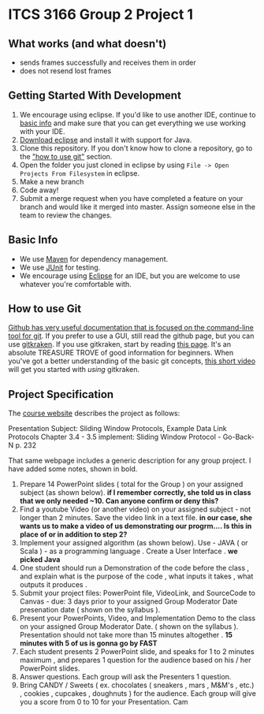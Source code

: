 # ITCS 3166 Group 2 Project 1
## What works (and what doesn't)
 * sends frames successfully and receives them in order
 * does not resend lost frames

## Getting Started With Development
 1. We encourage using eclipse. If you'd like to use another IDE, continue to
    [basic info](##basic-info) and make sure that you can get everything we use
    working with your IDE.
 1. [Download eclipse](https://www.eclipse.org/downloads/) and install it with
    support for Java.
 1. Clone this repository. If you don't know how to clone a repository, go to
    the ["how to use git"](##how-to-use-git) section.
 1. Open the folder you just cloned in eclipse by using `File -> Open Projects
    From Filesystem` in eclipse.
 1. Make a new branch
 1. Code away!
 1. Submit a merge request when you have completed a feature on your branch and
    would like it merged into master. Assign someone else in the team to review
    the changes.

## Basic Info
 * We use [Maven](https://maven.apache.org/what-is-maven.html) for dependency
   management.
 * We use [JUnit](https://junit.org/junit5/) for testing.
 * We encourage using [Eclipse](https://www.eclipse.org) for an IDE, but you
   are welcome to use whatever you're comfortable with.

## How to use Git
[Github has very useful documentation that is focused on the command-line tool
for git](https://guides.github.com/introduction/git-handbook/). If you prefer
to use a GUI, still read the github page, but you can use
[gitkraken](https://www.gitkraken.com/). If you use gitkraken, start by reading
[this page](https://support.gitkraken.com/start-here/guide). It's an absolute
TREASURE TROVE of good information for beginners. When you've got a better
understanding of the basic git concepts, [this short
video](https://www.youtube.com/watch?v=Lb4yvfrX_7I&list=PLe6EXFvnTV7-_41SpakZoTIYCgX4aMTdU)
will get you started with *using* gitkraken.

## Project Specification
The [course
website](https://webpages.uncc.edu/aatzache/ITCS3166/Project/GroupProjectAssignments1_to_9.txt)
describes the project as follows:

Presentation Subject: Sliding Window Protocols, Example Data Link Protocols
Chapter 3.4 - 3.5
implement:  Sliding Window Protocol - Go-Back-N p. 232

That same webpage includes a generic description for any group project. I have
added some notes, shown in bold.
1. Prepare 14 PowerPoint slides ( total for the Group ) on your assigned
subject (as shown below). **if I remember correctly, she told us in class that
we only needed ~10. Can anyone confirm or deny this?**
2. Find a youtube Video (or another video) on your assigned subject - not
longer than 2 minutes. Save the video link in a text file. **in our case, she
wants us to make a video of us demonstrating our progrm.... Is this in place of
or in addition to step 2?**
3. Implement your assigned algorithm (as shown below). Use - JAVA ( or
Scala ) - as a programming language . Create a User Interface . **we picked
Java**
4. One student should run a Demonstration of the code before the class
, and explain what is the purpose of the code , what inputs it
takes , what outputs it produces . 
5. Submit your project files: PowerPoint file, VideoLink, and
SourceCode to Canvas - due: 3 days prior to your assigned Group
Moderator Date presenation date ( shown on the syllabus ).
6. Present your PowerPoints, Video, and Implementation Demo to
the class on your assigned Group Moderator Date. ( shown on
the syllabus ). Presentation should not take more than 15
minutes altogether . **15 minutes with 5 of us is gonna go by FAST**
7. Each student presents 2 PowerPoint slide, and speaks for 1
to 2 minutes maximum , and prepares 1 question for the
audience based on his / her PowerPoint slides.
8. Answer questions. Each group will ask the Presenters 1
question. 
9. Bring CANDY / Sweets ( ex. chocolates ( sneakers ,
mars , M&M's , etc.) , cookies , cupcakes ,
doughnuts ) for the audience. Each group will give
you a score from 0 to 10 for your Presentation.
Cam
